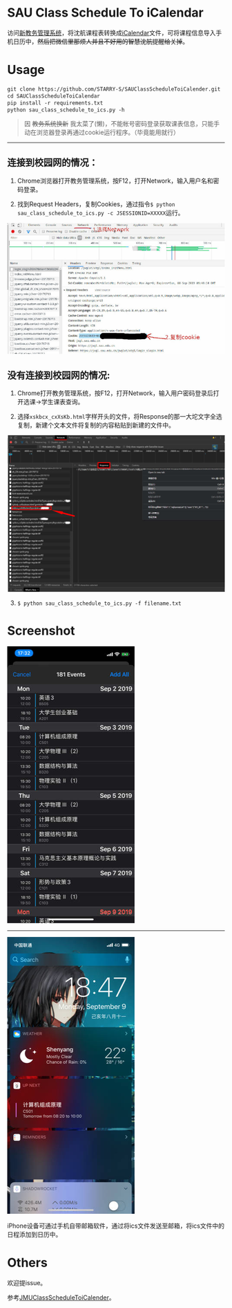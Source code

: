 # SAU Class Schedule To iCalendar

访问[新教务管理系统](https://jxgl.sau.edu.cn/jwglxt)，将沈航课程表转换成[iCalendar](https://tools.ietf.org/html/rfc2445)文件，可将课程信息导入手机日历中，~~然后把微信里那烦人并且不好用的智慧沈航提醒给关掉~~。


# Usage

```
git clone https://github.com/STARRY-S/SAUClassScheduleToiCalender.git
cd SAUClassScheduleToiCalendar
pip install -r requirements.txt
python sau_class_schedule_to_ics.py -h
```
> 因 ~~教务系统换新~~ 我太菜了(懒)，不能帐号密码登录获取课表信息，只能手动在浏览器登录再通过cookie运行程序。（毕竟能用就行）

----

## 连接到校园网的情况：

1. Chrome浏览器打开教务管理系统，按F12，打开Network，输入用户名和密码登录。

2. 找到Request Headers，复制Cookies，通过指令`$ python sau_class_schedule_to_ics.py -c JSESSIONID=XXXXX`运行。

![](images/usage.jpg)

## 没有连接到校园网的情况:

1. Chrome打开教务管理系统，按F12，打开Network，输入用户密码登录后打开选课->学生课表查询。

2. 选择`xskbcx_cxXsKb.html`字样开头的文件，将Response的那一大坨文字全选复制，新建个文本文件将复制的内容粘贴到新建的文件中。

![](images/002.jpg)

3. `$ python sau_class_schedule_to_ics.py -f filename.txt`

# Screenshot

![](images/screenshot.jpg)

----

![添加至负一屏效果](images/screenshot2.jpg)

iPhone设备可通过手机自带邮箱软件，通过将ics文件发送至邮箱，将ics文件中的日程添加到日历中。

# Others

欢迎提issue。

参考[JMUClassScheduleToiCalender](https://github.com/LGiki/JMUClassScheduleToiCalender)。
